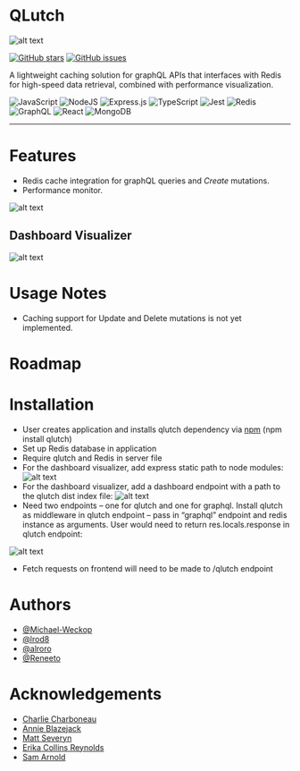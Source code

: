 # QLutch

![alt text](https://github.com/lrod8/Qlutch/blob/main/assets/white-base.svg?raw=true)



<a href="https://github.com/oslabs-beta/rediQLess/stargazers"><img alt="GitHub stars" src="https://img.shields.io/github/stars/oslabs-beta/rediQLess"></a>
<a href="https://github.com/oslabs-beta/rediQLess/issues"><img alt="GitHub issues" src="https://img.shields.io/github/issues/oslabs-beta/rediQLess"></a>

A lightweight caching solution for graphQL APIs that interfaces with Redis for high-speed data retrieval, combined with performance visualization.

![JavaScript](https://img.shields.io/badge/javascript-%23323330.svg?style=for-the-badge&logo=javascript&logoColor=%23F7DF1E)
![NodeJS](https://img.shields.io/badge/node.js-6DA55F?style=for-the-badge&logo=node.js&logoColor=white)
![Express.js](https://img.shields.io/badge/express.js-%23404d59.svg?style=for-the-badge&logo=express&logoColor=%2361DAFB)
![TypeScript](https://img.shields.io/badge/TypeScript-007ACC?style=for-the-badge&logo=typescript&logoColor=white)
![Jest](https://img.shields.io/badge/-jest-%23C21325?style=for-the-badge&logo=jest&logoColor=white)
![Redis](https://img.shields.io/badge/redis-%23DD0031.svg?&style=for-the-badge&logo=redis&logoColor=white)
![GraphQL](https://img.shields.io/badge/-GraphQL-E10098?style=for-the-badge&logo=graphql&logoColor=white)
![React](https://img.shields.io/badge/React-20232A?style=for-the-badge&logo=react&logoColor=61DAFB)
![MongoDB](https://img.shields.io/badge/MongoDB-%234ea94b.svg?style=for-the-badge&logo=mongodb&logoColor=white)
____
# Features
- Redis cache integration for graphQL queries and *Create* mutations.
- Performance monitor.

![alt text](https://github.com/lrod8/Qlutch/blob/main/assets/data_flow_readme.png?raw=true)

## Dashboard Visualizer
![alt text](https://github.com/lrod8/Qlutch/blob/main/assets/demo.png?raw=true)

# Usage Notes
- Caching support for Update and Delete mutations is not yet implemented.

# Roadmap

# Installation
- User creates application and installs qlutch dependency via [npm](https://www.npmjs.com/package/qlutch) (npm install qlutch)
- Set up Redis database in application
- Require qlutch and Redis in server file
- For the dashboard visualizer, add express static path to node modules:
![alt text](https://github.com/lrod8/Qlutch/blob/main/assets/expressStatic.png?raw=true)
- For the dashboard visualizer, add a dashboard endpoint with a path to the qlutch dist index file:
![alt text](https://github.com/lrod8/Qlutch/blob/main/assets/dashboard.png?raw=true)
- Need two endpoints – one for qlutch and one for graphql. Install qlutch as middleware in qlutch endpoint – pass in “graphql” endpoint and redis instance as arguments. User would need to return res.locals.response in qlutch endpoint:

![alt text](https://github.com/lrod8/Qlutch/blob/main/assets/endPoints.png?raw=true)
- Fetch requests on frontend will need to be made to /qlutch endpoint

# Authors
- [@Michael-Weckop](https://github.com/Michael-Weckop)
- [@lrod8](https://github.com/lrod8)
- [@alroro](https://github.com/alroro)
- [@Reneeto](https://github.com/Reneeto)
# Acknowledgements
- [Charlie Charboneau](https://github.com/CharlieCharboneau)
- [Annie Blazejack](https://github.com/annieblazejack)
- [Matt Severyn](https://github.com/mtseveryn)
- [Erika Collins Reynolds](https://github.com/erikacollinsreynolds)
- [Sam Arnold](https://github.com/sam-a723)
